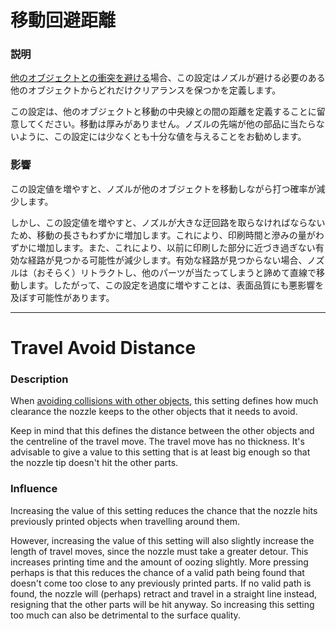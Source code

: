 移動回避距離
==== 
### **説明** 
[他のオブジェクトとの衝突を避ける](travel_avoid_other_parts.md)場合、この設定はノズルが避ける必要のある他のオブジェクトからどれだけクリアランスを保つかを定義します。

この設定は、他のオブジェクトと移動の中央線との間の距離を定義することに留意してください。移動は厚みがありません。ノズルの先端が他の部品に当たらないように、この設定には少なくとも十分な値を与えることをお勧めします。

### **影響**
この設定値を増やすと、ノズルが他のオブジェクトを移動しながら打つ確率が減少します。

しかし、この設定値を増やすと、ノズルが大きな迂回路を取らなければならないため、移動の長さもわずかに増加します。これにより、印刷時間と滲みの量がわずかに増加します。また、これにより、以前に印刷した部分に近づき過ぎない有効な経路が見つかる可能性が減少します。有効な経路が見つからない場合、ノズルは（おそらく）リトラクトし、他のパーツが当たってしまうと諦めて直線で移動します。したがって、この設定を過度に増やすことは、表面品質にも悪影響を及ぼす可能性があります。

---

Travel Avoid Distance
====
### **Description**
When [avoiding collisions with other objects](travel_avoid_other_parts.md), this setting defines how much clearance the nozzle keeps to the other objects that it needs to avoid.

Keep in mind that this defines the distance between the other objects and the centreline of the travel move. The travel move has no thickness. It's advisable to give a value to this setting that is at least big enough so that the nozzle tip doesn't hit the other parts.

### **Influence**
Increasing the value of this setting reduces the chance that the nozzle hits previously printed objects when travelling around them. 

However, increasing the value of this setting will also slightly increase the length of travel moves, since the nozzle must take a greater detour. This increases printing time and the amount of oozing slightly. More pressing perhaps is that this reduces the chance of a valid path being found that doesn't come too close to any previously printed parts. If no valid path is found, the nozzle will (perhaps) retract and travel in a straight line instead, resigning that the other parts will be hit anyway. So increasing this setting too much can also be detrimental to the surface quality.